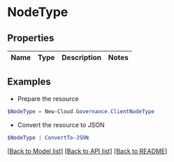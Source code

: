 # NodeType
## Properties

Name | Type | Description | Notes
------------ | ------------- | ------------- | -------------

## Examples

- Prepare the resource
```powershell
$NodeType = New-Cloud.Governance.ClientNodeType 
```

- Convert the resource to JSON
```powershell
$NodeType | ConvertTo-JSON
```

[[Back to Model list]](../README.md#documentation-for-models) [[Back to API list]](../README.md#documentation-for-api-endpoints) [[Back to README]](../README.md)


